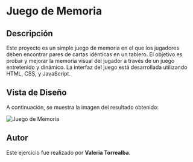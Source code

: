 # Juego de Memoria

## Descripción

Este proyecto es un simple juego de memoria en el que los jugadores deben encontrar pares de cartas idénticas en un tablero. El objetivo es probar y mejorar la memoria visual del jugador a través de un juego entretenido y dinámico. La interfaz del juego está desarrollada utilizando HTML, CSS, y JavaScript.

## Vista de Diseño

A continuación, se muestra la imagen del resultado obtenido:

![Juego de Memoria](screenshot/juego-de-memoria.png)

## Autor

Este ejercicio fue realizado por **Valeria Torrealba**.